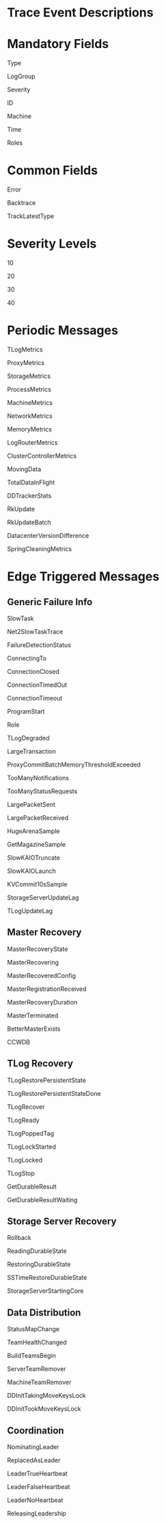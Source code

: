 # Trace Event Descriptions

# Mandatory Fields

Type

LogGroup

Severity

ID

Machine

Time

Roles

# Common Fields

Error

Backtrace

TrackLatestType

# Severity Levels

10

20

30

40

# Periodic Messages

TLogMetrics

ProxyMetrics

StorageMetrics

ProcessMetrics

MachineMetrics

NetworkMetrics

MemoryMetrics

LogRouterMetrics

ClusterControllerMetrics

MovingData

TotalDataInFlight

DDTrackerStats

RkUpdate

RkUpdateBatch

DatacenterVersionDifference

SpringCleaningMetrics

# Edge Triggered Messages

## Generic Failure Info

SlowTask

Net2SlowTaskTrace

FailureDetectionStatus

ConnectingTo

ConnectionClosed

ConnectionTimedOut

ConnectionTimeout

ProgramStart

Role

TLogDegraded

LargeTransaction

ProxyCommitBatchMemoryThresholdExceeded

TooManyNotifications

TooManyStatusRequests

LargePacketSent

LargePacketReceived

HugeArenaSample

GetMagazineSample

SlowKAIOTruncate

SlowKAIOLaunch

KVCommit10sSample

StorageServerUpdateLag

TLogUpdateLag

## Master Recovery

MasterRecoveryState

MasterRecovering

MasterRecoveredConfig

MasterRegistrationReceived

MasterRecoveryDuration

MasterTerminated

BetterMasterExists

CCWDB

## TLog Recovery

TLogRestorePersistentState

TLogRestorePersistentStateDone

TLogRecover

TLogReady

TLogPoppedTag

TLogLockStarted

TLogLocked

TLogStop

GetDurableResult

GetDurableResultWaiting

## Storage Server Recovery

Rollback

ReadingDurableState

RestoringDurableState

SSTimeRestoreDurableState

StorageServerStartingCore

## Data Distribution

StatusMapChange

TeamHealthChanged

BuildTeamsBegin

ServerTeamRemover

MachineTeamRemover

DDInitTakingMoveKeysLock

DDInitTookMoveKeysLock

## Coordination

NominatingLeader

ReplacedAsLeader

LeaderTrueHeartbeat

LeaderFalseHeartbeat

LeaderNoHeartbeat

ReleasingLeadership